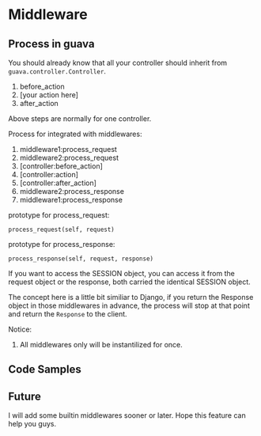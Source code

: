 # Middleware


## Process in guava

You should already know that all your controller should inherit from ```guava.controller.Controller```.

1. before_action
2. [your action here]
3. after_action

Above steps are normally for one controller.

Process for integrated with middlewares:

1. middleware1:process_request
2. middleware2:process_request
3. [controller:before_action]
4. [controller:action]
5. [controller:after_action]
6. middleware2:process_response
7. middleware1:process_response

prototype for process_request:

```process_request(self, request)```


prototype for process_response:

```process_response(self, request, response)```


If you want to access the SESSION object, you can access it from the request object or the response, both carried the identical SESSION object.


The concept here is a little bit similiar to Django, if you return the Response object in those middlewares in advance, the process will stop at that point and return the ```Response``` to the client.

Notice:

1. All middlewares only will be instantilized for once.

## Code Samples


## Future

I will add some builtin middlewares sooner or later. Hope this feature can help you guys.
